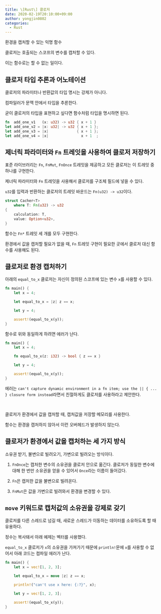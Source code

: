 ```yaml
---
title: \[Rust\] 클로저
date: 2020-02-19T20:10:00+09:00
author: yongjin0802
categories:
  - Rust
---
```


환경을 캡처할 수 있는 익명 함수

클로저는 호출되는 스코프의 변수를 캡처할 수 있다.

이는 함수로는 할 수 없는 일이다.

## 클로저 타입 추론과 어노테이션

클로저의 파라미터나 반환값의 타입 명시는 강제가 아니다.

컴파일러가 문맥 안에서 타입을 추론한다.

굳이 클로저의 타입을 표현하고 싶다면 함수처럼 타입을 명시하면 된다.

```rust
fn  add_one_v1   (x: u32) -> u32 { x + 1 }
let add_one_v2 = |x: u32| -> u32 { x + 1 };
let add_one_v3 = |x|             { x + 1 };
let add_one_v4 = |x|               x + 1  ;
```

## 제너릭 파라미터와 `Fn` 트레잇을 사용하여 클로저 저장하기

표준 라이브러리는 `Fn`, `FnMut`, `FnOnce` 트레잇을 제공하고 모든 클로저는 이 트레잇 중 하나를 구현한다.

제너릭 파라미터와 `Fn` 트레잇을 사용해서 클로저를 구조체 필드에 넣을 수 있다.

`u32`를 입력과 반환하는 클로저의 트레잇 바운드는 `Fn(u32) -> u32`이다.

```rust
struct Cacher<T>
    where T: Fn(u32) -> u32
{
    calculation: T,
    value: Option<u32>,
}
```

함수는 `Fn*` 트레잇 세 개를 모두 구현한다.

환경에서 값을 캡처할 필요가 없을 때, `Fn` 트레잇 구현이 필요한 곳에서 클로저 대신 함수를 사용해도 된다.

## 클로저로 환경 캡처하기

아래의 `equal_to_x` 클로저는 자신이 정의된 스코프에 있는 변수 `x`를 사용할 수 있다.

```rust
fn main() {
    let x = 4;

    let equal_to_x = |z| z == x;

    let y = 4;

    assert!(equal_to_x(y));
}
```

함수로 위와 동일하게 하려면 에러가 난다.

```rust
fn main() {
    let x = 4;

    fn equal_to_x(z: i32) -> bool { z == x }

    let y = 4;

    assert!(equal_to_x(y));
}
```

에러는 `can't capture dynamic environment in a fn item; use the || { ... } closure form instead`라면서 친절하게도 클로저를 사용하라고 제안한다.

&nbsp;

클로저가 환경에서 값을 캡처할 때, 캡처값을 저장할 메모리를 사용한다.

함수는 환경을 캡처하지 않아서 이런 오버헤드가 발생하지 않는다.

## 클로저가 환경에서 값을 캡처하는 세 가지 방식

소유권 받기, 불변으로 빌려오기, 가변으로 빌려오는 방식이다.

1. `FnOnce`는 캡처한 변수의 소유권을 클로저 안으로 옮긴다. 클로저가 동일한 변수에 대해 한 번만 소유권을 얻을 수 있어서 `Once`라는 이름이 들어갔다.

2. `Fn`은 캡처한 값을 불변으로 빌려온다.

3. `FnMut`은 값을 가변으로 빌려와서 환경을 변경할 수 있다.

## `move` 키워드로 캡처값의 소유권을 강제로 갖기

클로저를 다른 스레드로 넘길 때, 새로운 스레드가 이동하는 데이터를 소유하도록 할 때 유용하다.

정수는 복사돼서 아래 예제는 벡터를 사용했다.

`equal_to_x` 클로저가 `x`의 소유권을 가져가기 때문에 `println!`문에 `x`를 사용할 수 없어서 아래 코드는 컴파일 에러가 난다.

```rust
fn main() {
    let x = vec![1, 2, 3];

    let equal_to_x = move |z| z == x;

    println!("can't use x here: {:?}", x);

    let y = vec![1, 2, 3];

    assert!(equal_to_x(y));
}
```
